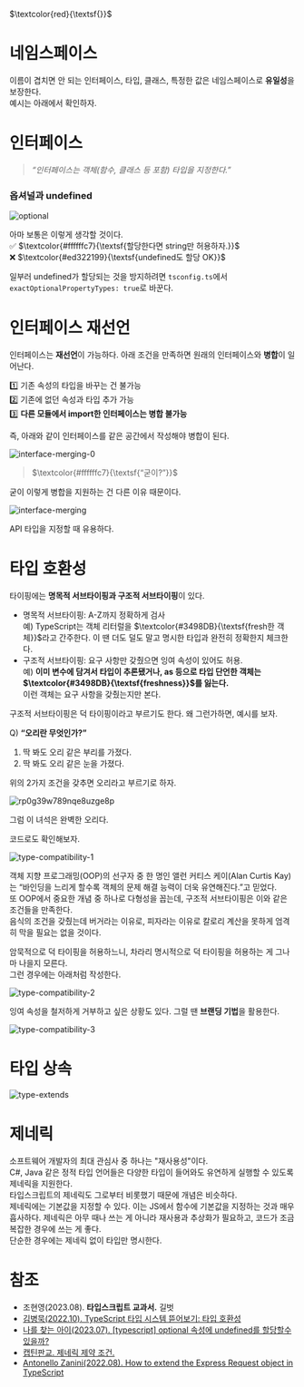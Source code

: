 $\textcolor{red}{\textsf{}}$

# 네임스페이스

이름이 겹치면 안 되는 인터페이스, 타입, 클래스, 특정한 값은 네임스페이스로 **유일성**을 보장한다.  
예시는 아래에서 확인하자.

# 인터페이스

> _“인터페이스는 객체(함수, 클래스 등 포함) 타입을 지정한다.”_

### 옵셔널과 undefined

![optional](https://github.com/hamelln/typescript-textbook/assets/39308313/60276aa3-d0ce-4fc5-9585-917b37460052)

아마 보통은 이렇게 생각할 것이다.  
✅ $\textcolor{#ffffffc7}{\textsf{할당한다면 string만 허용하자.}}$  
❌ $\textcolor{#ed322199}{\textsf{undefined도 할당 OK}}$  

일부러 undefined가 할당되는 것을 방지하려면 `tsconfig.ts`에서 `exactOptionalPropertyTypes: true`로 바꾼다.

# 인터페이스 재선언

인터페이스는 **재선언**이 가능하다. 아래 조건을 만족하면 원래의 인터페이스와 **병합**이 일어난다.

1️⃣ 기존 속성의 타입을 바꾸는 건 불가능  
2️⃣ 기존에 없던 속성과 타입 추가 가능   
3️⃣ **다른 모듈에서 import한 인터페이스는 병합 불가능**  

즉, 아래와 같이 인터페이스를 같은 공간에서 작성해야 병합이 된다. 

![interface-merging-0](https://github.com/hamelln/typescript-textbook/assets/39308313/9273b7d0-aad5-4c2a-8599-81d206e49feb)

> $\textcolor{#ffffffc7}{\textsf{“굳이?”}}$

굳이 이렇게 병합을 지원하는 건 다른 이유 때문이다.  

![interface-merging](https://github.com/hamelln/typescript-textbook/assets/39308313/a820aa90-2720-4732-beab-7aa5822f2c1d)

API 타입을 지정할 때 유용하다.  

# 타입 호환성

타이핑에는 **명목적 서브타이핑과 구조적 서브타이핑**이 있다.  
- 명목적 서브타이핑: A-Z까지 정확하게 검사  
예) TypeScript는 객체 리터럴을 $\textcolor{#3498DB}{\textsf{fresh한 객체}}$라고 간주한다. 이 땐 더도 덜도 말고 명시한 타입과 완전히 정확한지 체크한다.  
- 구조적 서브타이핑: 요구 사항만 갖췄으면 잉여 속성이 있어도 허용.  
예) **이미 변수에 담겨서 타입이 추론됐거나, as 등으로 타입 단언한 객체는 $\textcolor{#3498DB}{\textsf{freshness}}$를 잃는다.**  
이런 객체는 요구 사항을 갖췄는지만 본다.  

구조적 서브타이핑은 덕 타이핑이라고 부르기도 한다. 왜 그런가하면, 예시를 보자.

Q) **“오리란 무엇인가?”**

1. 딱 봐도 오리 같은 부리를 가졌다.
2. 딱 봐도 오리 같은 눈을 가졌다.

위의 2가지 조건을 갖추면 오리라고 부르기로 하자.

![rp0g39w789nqe8uzge8p](https://github.com/hamelln/typescript-textbook/assets/39308313/1b280fe5-0bc6-4c4c-bd15-2b34dd8baeaa)

그럼 이 녀석은 완벽한 오리다.

코드로도 확인해보자.

![type-compatibility-1](https://github.com/hamelln/typescript-textbook/assets/39308313/0dd4b945-a20a-41bc-848f-7b17751bccf3)

객체 지향 프로그래밍(OOP)의 선구자 중 한 명인 앨런 커티스 케이(Alan Curtis Kay)는 “바인딩을 느리게 할수록 객체의 문제 해결 능력이 더욱 유연해진다.”고 믿었다.  
또 OOP에서 중요한 개념 중 하나로 다형성을 꼽는데, 구조적 서브타이핑은 이와 같은 조건들을 만족한다.  
음식의 조건을 갖췄는데 버거라는 이유로, 피자라는 이유로 칼로리 계산을 못하게 엄격히 막을 필요는 없을 것이다.  

암묵적으로 덕 타이핑을 허용하느니, 차라리 명시적으로 덕 타이핑을 허용하는 게 그나마 나을지 모른다.  
그런 경우에는 아래처럼 작성한다.

![type-compatibility-2](https://github.com/hamelln/typescript-textbook/assets/39308313/057cd9ed-3fb1-4617-98ed-3d786660a080)

잉여 속성을 철저하게 거부하고 싶은 상황도 있다. 그럴 땐 **브랜딩 기법**을 활용한다.  

![type-compatibility-3](https://github.com/hamelln/typescript-textbook/assets/39308313/3bef8c15-fec4-432a-b933-5c330b4b7bde)

# 타입 상속

![type-extends](https://github.com/hamelln/typescript-textbook/assets/39308313/a681f7b3-4787-47f4-9b3b-675e5f213fa8)

# 제네릭

소프트웨어 개발자의 최대 관심사 중 하나는 "재사용성"이다.  
C#, Java 같은 정적 타입 언어들은 다양한 타입이 들어와도 유연하게 실행할 수 있도록 제네릭을 지원한다.  
타입스크립트의 제네릭도 그로부터 비롯했기 때문에 개념은 비슷하다.  
제네릭에는 기본값을 지정할 수 있다.
이는 JS에서 함수에 기본값을 지정하는 것과 매우 흡사하다.
제네릭은 아무 때나 쓰는 게 아니라 재사용과 추상화가 필요하고, 코드가 조금 복잡한 경우에 쓰는 게 좋다.  
단순한 경우에는 제네릭 없이 타입만 명시한다.

# 참조

- 조현영(2023.08). **타입스크립트 교과서.** 길벗
- [김병묵(2022.10). TypeScript 타입 시스템 뜯어보기: 타입 호환성](https://toss.tech/article/typescript-type-compatibility)
- [나를 찾는 아이(2023.07). [typescript] optional 속성에 undefined를 할당할수 있을까?](https://trend21c.tistory.com/2332)
- [캡틴판교. 제네릭 제약 조건.](https://joshua1988.github.io/ts/guide/generics.html#%EC%A0%9C%EB%84%A4%EB%A6%AD%EC%9D%98-%ED%95%9C-%EC%A4%84-%EC%A0%95%EC%9D%98%EC%99%80-%EC%98%88%EC%8B%9C)
- [Antonello Zanini(2022.08). How to extend the Express Request object in TypeScript](https://blog.logrocket.com/extend-express-request-object-typescript/)
